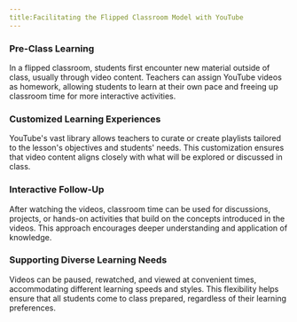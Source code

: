 ```yaml
---
title:Facilitating the Flipped Classroom Model with YouTube
---
```


### Pre-Class Learning

In a flipped classroom, students first encounter new material outside of class, usually through video content. Teachers can assign YouTube videos as homework, allowing students to learn at their own pace and freeing up classroom time for more interactive activities.

### Customized Learning Experiences

YouTube's vast library allows teachers to curate or create playlists tailored to the lesson's objectives and students' needs. This customization ensures that video content aligns closely with what will be explored or discussed in class.

### Interactive Follow-Up

After watching the videos, classroom time can be used for discussions, projects, or hands-on activities that build on the concepts introduced in the videos. This approach encourages deeper understanding and application of knowledge.

### Supporting Diverse Learning Needs

Videos can be paused, rewatched, and viewed at convenient times, accommodating different learning speeds and styles. This flexibility helps ensure that all students come to class prepared, regardless of their learning preferences.

